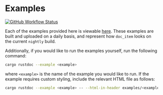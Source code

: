 # Examples

[![GitHub Workflow Status](https://img.shields.io/github/workflow/status/Anders429/doc_item/examples?label=examples)](https://github.com/Anders429/doc_item/actions/workflows/examples.yaml)

Each of the examples provided here is viewable [here](https://anders429.github.io/doc_item/examples/).
These examples are built and uploaded on a daily basis, and represent how `doc_item` looks on the
current `nightly` build.

Additionally, if you would like to run the examples yourself, run the following command:

```sh
cargo rustdoc --example <example>
```

where `<example>` is the name of the example you would like to run. If the example requires custom
styling, include the relevant HTML file as follows:

```sh
cargo rustdoc --example <example> -- --html-in-header examples/<example>.html
```
